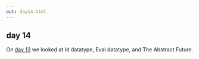 ```yaml
---
out: day14.html
---
```


  [day13]: day13.html

day 14
------

On [day 13][day13] we looked at Id datatype, Eval datatype, and The Abstract Future.
